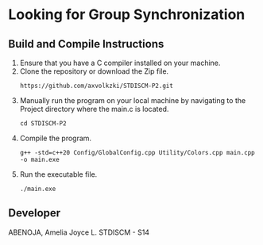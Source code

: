 # Looking for Group Synchronization

## Build and Compile Instructions
1. Ensure that you have a C compiler installed on your machine.
2. Clone the repository or download the Zip file.
    ```
    https://github.com/axvolkzki/STDISCM-P2.git
    ```
3. Manually run the program on your local machine by navigating to the Project directory where the main.c is located.
    ```
    cd STDISCM-P2
    ```
4. Compile the program.
    ```
    g++ -std=c++20 Config/GlobalConfig.cpp Utility/Colors.cpp main.cpp -o main.exe
    ```
5. Run the executable file.
    ```
    ./main.exe
    ```

## Developer
ABENOJA, Amelia Joyce L.     STDISCM - S14